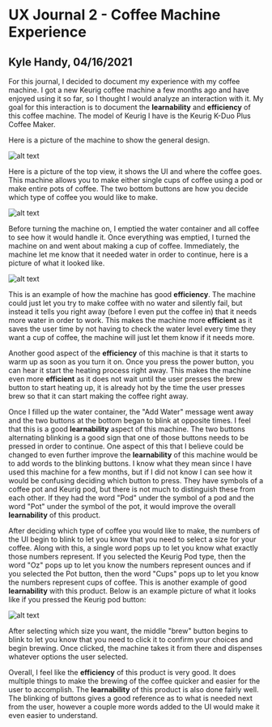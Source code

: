 # UX Journal 2 - Coffee Machine Experience

## Kyle Handy, 04/16/2021

For this journal, I decided to document my experience with my coffee machine. I got a new Keurig coffee machine a few months ago and have enjoyed using it so far, so I thought I would analyze an interaction with it. My goal for this interaction is to document the **learnability** and **efficiency** of this coffee machine. The model of Keurig I have is the Keurig K-Duo Plus Coffee Maker.

Here is a picture of the machine to show the general design.

![alt text](https://github.com/UsabilityEngineering/ux-portfolio-khandy7/blob/master/UX_Journal2/Pictures/fullView.png?raw=true)

Here is a picture of the top view, it shows the UI and where the coffee goes. This machine allows you to make either single cups of coffee using a pod or make entire pots of coffee. The two bottom buttons are how you decide which type of coffee you would like to make.
  
![alt text](https://github.com/UsabilityEngineering/ux-portfolio-khandy7/blob/master/UX_Journal2/Pictures/topView.png?raw=true)

Before turning the machine on, I emptied the water container and all coffee to see how it would handle it. Once everything was emptied, I turned the machine on and went about making a cup of coffee. Immediately, the machine let me know that it needed water in order to continue, here is a picture of what it looked like.

![alt text](https://github.com/UsabilityEngineering/ux-portfolio-khandy7/blob/master/UX_Journal2/Pictures/addWater.png?raw=true)

This is an example of how the machine has good **efficiency**. The machine could just let you try to make coffee with no water and silently fail, but instead it tells you right away (before I even put the coffee in) that it needs more water in order to work. This makes the machine more **efficient** as it saves the user time by not having to check the water level every time they want a cup of coffee, the machine will just let them know if it needs more.

Another good aspect of the **efficiency** of this machine is that it starts to warm up as soon as you turn it on. Once you press the power button, you can hear it start the heating process right away. This makes the machine even more **efficient** as it does not wait until the user presses the brew button to start heating up, it is already hot by the time the user presses brew so that it can start making the coffee right away.

Once I filled up the water container, the "Add Water" message went away and the two buttons at the bottom began to blink at opposite times. I feel that this is a good **learnability** aspect of this machine. The two buttons alternating blinking is a good sign that one of those buttons needs to be pressed in order to continue. One aspect of this that I believe could be changed to even further improve the **learnability** of this machine would be to add words to the blinking buttons. I know what they mean since I have used this machine for a few months, but if I did not know I can see how it would be confusing deciding which button to press. They have symbols of a coffee pot and Keurig pod, but there is not much to distinguish these from each other. If they had the word "Pod" under the symbol of a pod and the word "Pot" under the symbol of the pot, it would improve the overall **learnability** of this product.

After deciding which type of coffee you would like to make, the numbers of the UI begin to blink to let you know that you need to select a size for your coffee. Along with this, a single word pops up to let you know what exactly those numbers represent. If you selected the Keurig Pod type, then the word "Oz" pops up to let you know the numbers represent ounces and if you selected the Pot button, then the word "Cups" pops up to let you know the numbers represent cups of coffee. This is another example of good **learnability** with this product. Below is an example picture of what it looks like if you pressed the Keurig pod button:

![alt text](https://github.com/UsabilityEngineering/ux-portfolio-khandy7/blob/master/UX_Journal2/Pictures/ounces.png?raw=true)

After selecting which size you want, the middle "brew" button begins to blink to let you know that you need to click it to confirm your choices and begin brewing. Once clicked, the machine takes it from there and dispenses whatever options the user selected.

Overall, I feel like the **efficiency** of this product is very good. It does multiple things to make the brewing of the coffee quicker and easier for the user to accomplish. The **learnability** of this product is also done fairly well. The blinking of buttons gives a good reference as to what is needed next from the user, however a couple more words added to the UI would make it even easier to understand. 
